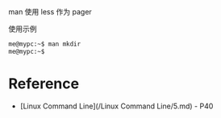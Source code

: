 man 使用 less 作为 pager


使用示例
```bash
me@mypc:~$ man mkdir
me@mypc:~$ 
```

# Reference

- [Linux Command Line](/Linux Command Line/5.md) - P40

